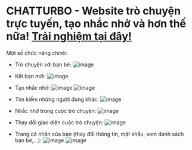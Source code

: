 <h1>CHATTURBO - Website trò chuyện trực tuyến, tạo nhắc nhở và hơn thế nữa! <a href="https://www.chatturbo.tech/" target="_blank">Trải nghiệm tại đây! </a></h1>

Một số chức năng chính:
- Trò chuyện với bạn bè: 
![image](https://github.com/arishuy/chatturbo/assets/88521078/cac3a692-5b45-47e6-8ad3-b05c47b072f7)

- Kết bạn mới:
![image](https://github.com/arishuy/chatturbo/assets/88521078/b2eeee3a-7ad6-4e79-a9c4-ae449296aa84)

- Tạo nhắc nhở: 
![image](https://github.com/arishuy/chatturbo/assets/88521078/94b639a9-3305-41ba-84d3-a285c53cd919)
![image](https://github.com/arishuy/chatturbo/assets/88521078/edd60347-c55b-4eb5-affe-7916bd1dc5ec)

- Tìm kiếm những người dùng khác:
![image](https://github.com/arishuy/chatturbo/assets/88521078/e0abe478-79e2-40fe-a994-1d9a9e64b241)

- Nhắc nhở trong cuộc trò chuyện:
![image](https://github.com/arishuy/chatturbo/assets/88521078/ffedad1f-3952-47e2-9cef-58640f134e55)

- Thay đổi giao diện cuộc trò chuyện:
![image](https://github.com/arishuy/chatturbo/assets/88521078/d2ab7f80-3325-47e5-851e-e28474079505)

- Trang cá nhân của bạn (thay đổi thông tin, mật khẩu, xem danh sách bạn bè,...):
![image](https://github.com/arishuy/chatturbo/assets/88521078/34749fa7-df84-40f2-bfe3-e351cbc89a34)
![image](https://github.com/arishuy/chatturbo/assets/88521078/b2a90337-d0b4-4a16-a463-a47259279b14)

